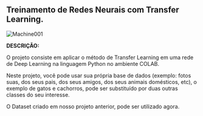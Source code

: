 ## Treinamento de Redes Neurais com Transfer Learning.

![Machine001](https://github.com/user-attachments/assets/e2d45f16-3f97-4eb3-b7c2-a9626fd2f714)



**DESCRIÇÃO:**

O projeto consiste em aplicar o método de Transfer Learning em uma rede de Deep Learning na linguagem Python no ambiente COLAB. 


Neste projeto, você pode usar sua própria base de dados (exemplo: fotos suas, dos seus pais, dos seus amigos, dos seus animais domésticos, etc), o exemplo de gatos e cachorros, pode ser substituído por duas outras classes do seu interesse.


 O Dataset criado em nosso projeto anterior, pode ser utilizado agora.
